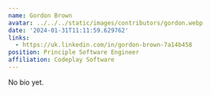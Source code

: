 ```yaml
---
name: Gordon Brown
avatar: ../../../static/images/contributors/gordon.webp
date: '2024-01-31T11:11:59.629762'
links:
  - https://uk.linkedin.com/in/gordon-brown-7a14b458
position: Principle Software Engineer
affiliation: Codeplay Software
---
```


No bio yet.
